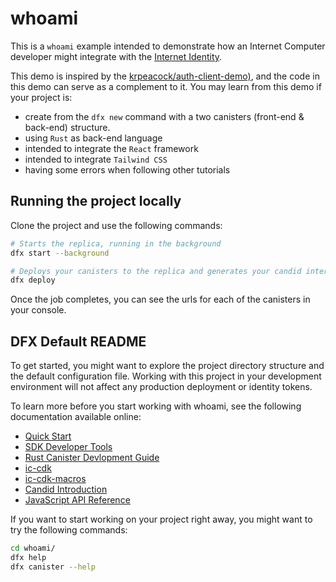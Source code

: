 # whoami

This is a `whoami` example intended to demonstrate how an Internet Computer developer might integrate with the [Internet Identity](https://identity.ic0.app/).

This demo is inspired by the [krpeacock/auth-client-demo)](https://github.com/krpeacock/auth-client-demo), and the code in this demo can serve as a complement to it. You may learn from this demo if your project is:

- create from the `dfx new` command with a two canisters (front-end & back-end) structure. 
- using `Rust` as back-end language
- intended to integrate the `React` framework
- intended to integrate `Tailwind CSS`
- having some errors when following other tutorials

## Running the project locally

Clone the project and use the following commands:

```bash
# Starts the replica, running in the background
dfx start --background

# Deploys your canisters to the replica and generates your candid interface
dfx deploy
```

Once the job completes, you can see the urls for each of the canisters in your console. 

## DFX Default README

To get started, you might want to explore the project directory structure and the default configuration file. Working with this project in your development environment will not affect any production deployment or identity tokens.

To learn more before you start working with whoami, see the following documentation available online:

- [Quick Start](https://smartcontracts.org/docs/quickstart/quickstart-intro.html)
- [SDK Developer Tools](https://smartcontracts.org/docs/developers-guide/sdk-guide.html)
- [Rust Canister Devlopment Guide](https://smartcontracts.org/docs/rust-guide/rust-intro.html)
- [ic-cdk](https://docs.rs/ic-cdk)
- [ic-cdk-macros](https://docs.rs/ic-cdk-macros)
- [Candid Introduction](https://smartcontracts.org/docs/candid-guide/candid-intro.html)
- [JavaScript API Reference](https://erxue-5aaaa-aaaab-qaagq-cai.raw.ic0.app)

If you want to start working on your project right away, you might want to try the following commands:

```bash
cd whoami/
dfx help
dfx canister --help
```

